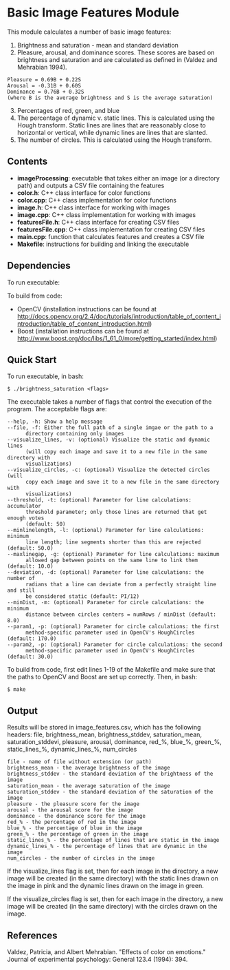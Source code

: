 # Basic Image Features Module #

This module calculates a number of basic image features:

1. Brightness and saturation - mean and standard deviation
2. Pleasure, arousal, and dominance scores. These scores are based on
	   brightness and saturation and are calculated as defined in (Valdez and
	   Mehrabian 1994).
```
Pleasure = 0.69B + 0.22S
Arousal = -0.31B + 0.60S
Dominance = 0.76B + 0.32S
(where B is the average brightness and S is the average saturation)
```
3. Percentages of red, green, and blue
4. The percentage of dynamic v. static lines. This is calculated using the
	   Hough transform. Static lines are lines that are reasonably close to
	   horizontal or vertical, while dynamic lines are lines that are slanted.
5. The number of circles. This is calculated using the Hough transform.

## Contents
- **imageProcessing**: executable that takes either an image (or a directory path)
	and outputs a CSV file containing the features
- **color.h**: C++ class interface for color functions
- **color.cpp**: C++ class implementation for color functions
- **image.h**: C++ class interface for working with images
- **image.cpp**: C++ class implementation for working with images
- **featuresFile.h**: C++ class interface for creating CSV files
- **featuresFile.cpp**: C++ class implementation for creating CSV files
- **main.cpp**: function that calculates features and creates a CSV file
- **Makefile**: instructions for building and linking the executable

## Dependencies
To run executable:
<NONE>

To build from code:
- OpenCV (installation instructions can be found at
  http://docs.opencv.org/2.4/doc/tutorials/introduction/table_of_content_introduction/table_of_content_introduction.html)
- Boost (installation instructions can be found at
  http://www.boost.org/doc/libs/1_61_0/more/getting_started/index.html)

## Quick Start
To run executable, in bash:
```
$ ./brightness_saturation <flags>
```

The executable takes a number of flags that control the execution of the
program. The acceptable flags are:
```
--help, -h: Show a help message
--file, -f: Either the full path of a single imgae or the path to a
	  directory containing only images
--visualize_lines, -v: (optional) Visualize the static and dynamic lines
	  (will copy each image and save it to a new file in the same directory with
	  visualizations)
--visualize_circles, -c: (optional) Visualize the detected circles (will
	  copy each image and save it to a new file in the same directory with
	  visualizations)
--threshold, -t: (optional) Parameter for line calculations: accumulator
	  threshold parameter; only those lines are returned that get enough votes
	  (default: 50)
--minlinelength, -l: (optional) Parameter for line calculations: minimum
	  line length; line segments shorter than this are rejected (default: 50.0)
--maxlinegap, -g: (optional) Parameter for line calculations: maximum
	  allowed gap between points on the same line to link them (default: 10.0)
--deviation, -d: (optional) Parameter for line calculations: the number of
	  radians that a line can deviate from a perfectly straight line and still
	  be considered static (default: PI/12)
--minDist, -m: (optional) Parameter for circle calculations: the minimum
	  distance between circles centers = numRows / minDist (default: 8.0)
--param1, -p: (optional) Parameter for circle calculations: the first
	  method-specific parameter used in OpenCV's HoughCircles (default: 170.0)
--param2, -p: (optional) Parameter for circle calculations: the second
	  method-specific parameter used in OpenCV's HoughCircles (default: 30.0)
```

To build from code, first edit lines 1-19 of the Makefile and make sure that the
paths to OpenCV and Boost are set up correctly. Then, in bash:
```
$ make
```

## Output
Results will be stored in image_features.csv, which has the following headers:
file, brightness_mean, brightness_stddev, saturation_mean, saturation_stddevi,
pleasure, arousal, dominance, red_%, blue_%, green_%, static_lines_%,
dynamic_lines_%, num_circles

	file - name of file without extension (or path)
	brightness_mean - the average brightness of the image
	brightness_stddev - the standard deviation of the brightness of the image
	saturation_mean - the average saturation of the image
	saturation_stddev - the standard deviation of the saturation of the image
	pleasure - the pleasure score for the image
	arousal - the arousal score for the image
	dominance - the dominance score for the image
	red_% - the percentage of red in the image
	blue_% - the percentage of blue in the image
	green_% - the percentage of green in the image
	static_lines_% - the percentage of lines that are static in the image
	dynamic_lines_% - the percentage of lines that are dynamic in the image
	num_circles - the number of circles in the image

If the visualize_lines flag is set, then for each image in the directory, a new
image will be created (in the same directory) with the static lines drawn on the
image in pink and the dynamic lines drawn on the image in green.

If the visualize_circles flag is set, then for each image in the directory, a
new image will be created (in the same directory) with the circles drawn on the
image.

## References
Valdez, Patricia, and Albert Mehrabian. "Effects of color on emotions." Journal
of experimental psychology: General 123.4 (1994): 394.
